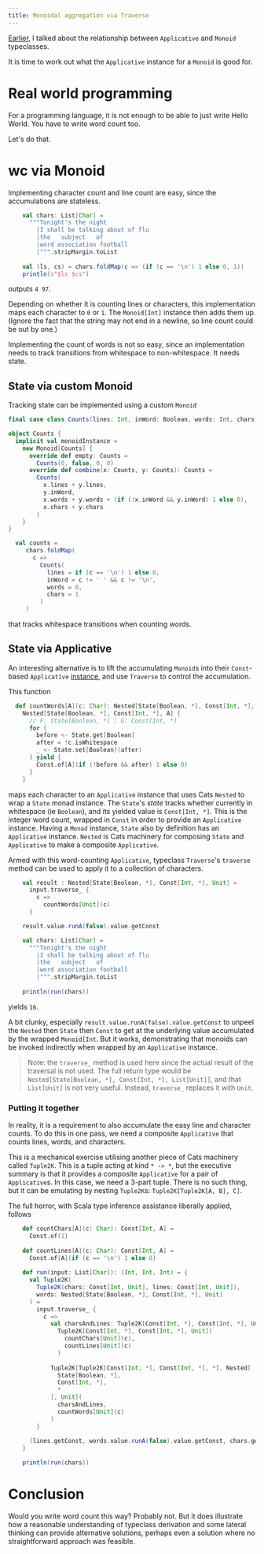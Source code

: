 ```yaml
---
title: Monoidal aggregation via Traverse 
---
```


[Earlier](https://leigh-perry.github.io/posts/2019-11-16-monoids-applicative.html),
I talked about the relationship between `Applicative` and `Monoid` typeclasses.

It is time to work out what the `Applicative` instance for a `Monoid` is good for. 

# Real world programming

For a programming language, it is not enough to be able to just write Hello World.
You have to write word count too.

Let's do that.

# wc via Monoid

Implementing character count and line count are easy, since the accumulations are stateless.
```scala
    val chars: List[Char] =
      """Tonight's the night
        |I shall be talking about of flu
        |the   subject   of
        |word association football
        |""".stripMargin.toList
  
    val (ls, cs) = chars.foldMap(c => (if (c == '\n') 1 else 0, 1))
    println(s"$ls $cs")
```
outputs `4 97`.

Depending on whether it is counting lines or characters, 
this implementation maps each character to `0` or `1`.
The `Monoid[Int]` instance then adds them up. (Ignore the fact that the string may not end in a newline,
so line count could be out by one.) 

Implementing the count of words is not so easy, since an implementation needs
to track transitions from whitespace to non-whitespace.
It needs state.

## State via custom Monoid

Tracking state can be implemented using a custom `Monoid`
```scala
final case class Counts(lines: Int, inWord: Boolean, words: Int, chars: Int)

object Counts {
  implicit val monoidInstance =
    new Monoid[Counts] {
      override def empty: Counts =
        Counts(0, false, 0, 0)
      override def combine(x: Counts, y: Counts): Counts =
        Counts(
          x.lines + y.lines,
          y.inWord,
          x.words + y.words + (if (!x.inWord && y.inWord) 1 else 0),
          x.chars + y.chars
        )
    }
}

  val counts =
     chars.foldMap(
       c =>
         Counts(
           lines = if (c == '\n') 1 else 0,
           inWord = c != ' ' && c != '\n',
           words = 0,
           chars = 1
         )
     )
```
that tracks whitespace transitions when counting words.

## State via Applicative

An interesting alternative is to lift the accumulating `Monoid`s into their
`Const`-based `Applicative` [instance](https://leigh-perry.github.io/posts/2019-11-16-monoids-applicative.html),
and use `Traverse` to control the accumulation.

This function
```scala
  def countWords[A](c: Char): Nested[State[Boolean, *], Const[Int, *], A] =
    Nested[State[Boolean, *], Const[Int, *], A] {
      // F: State[Boolean, *] ; G: Const[Int, *]
      for {
        before <- State.get[Boolean]
        after = !c.isWhitespace
        _ <- State.set[Boolean](after)
      } yield {
        Const.of[A](if (!before && after) 1 else 0)
      }
    }
```
maps each character to an `Applicative` instance that uses Cats `Nested` to wrap
a `State` monad instance.
The `State`'s _state_ tracks whether currently in whitespace (ie `Boolean`),
and its yielded value is `Const[Int, *]`.
This is the integer word count, wrapped in `Const` in order to provide an `Applicative`
instance.
Having a `Monad` instance, `State` also by definition has an `Applicative` instance.
`Nested` is Cats machinery for composing `State` and `Applicative` to make a 
composite `Applicative`.

Armed with this word-counting `Applicative`, typeclass `Traverse`'s `traverse` method
can be used to apply it to a collection of characters.

```scala
    val result : Nested[State[Boolean, *], Const[Int, *], Unit] =
      input.traverse_ {
        c =>
          countWords[Unit](c)
      }

    result.value.runA(false).value.getConst

    val chars: List[Char] =
      """Tonight's the night
        |I shall be talking about of flu
        |the   subject   of
        |word association football
        |""".stripMargin.toList
  
    println(run(chars))
```  
yields `16`.

A bit clunky, especially `result.value.runA(false).value.getConst` to unpeel the
`Nested` then `State` then `Const` to get at the underlying value accumulated
by the wrapped `Monoid[Int`.
But it works, demonstrating that monoids can be invoked indirectly when wrapped
by an `Applicative` instance.

> Note: the `traverse_` method is used here since the actual result of the traversal
> is not used.
> The full return type would be `Nested[State[Boolean, *], Const[Int, *], List[Unit]]`,
> and that `List[Unit]` is not very useful.
> Instead, `traverse_` replaces it with `Unit`.

### Putting it together

In reality, it is a requirement to also accumulate the easy line and character counts.
To do this in one pass, we need a composite `Applicative` that counts lines, words, and characters.

This is a mechanical exercise utilising another piece of Cats machinery called `Tuple2K`.
This is a tuple acting at kind `* -> *`, but the executive summary is that
it provides a composite `Applicative` for a pair of `Applicative`s.
In this case, we need a 3-part tuple.
There is no such thing, but it can be emulating by nesting `Tuple2K`s: 
`Tuple2K[Tuple2K[A, B], C]`.

The full horror, with Scala type inference assistance liberally applied, follows
```scala
    def countChars[A](c: Char): Const[Int, A] =
      Const.of(1)
  
    def countLines[A](c: Char): Const[Int, A] =
      Const.of[A](if (c == '\n') 1 else 0)
  
    def run(input: List[Char]): (Int, Int, Int) = {
      val Tuple2K(
        Tuple2K(chars: Const[Int, Unit], lines: Const[Int, Unit]),
        words: Nested[State[Boolean, *], Const[Int, *], Unit]
      ) =
        input.traverse_ {
          c =>
            val charsAndLines: Tuple2K[Const[Int, *], Const[Int, *], Unit] =
              Tuple2K[Const[Int, *], Const[Int, *], Unit](
                countChars[Unit](c),
                countLines[Unit](c)
              )
  
            Tuple2K[Tuple2K[Const[Int, *], Const[Int, *], *], Nested[
              State[Boolean, *],
              Const[Int, *],
              *
            ], Unit](
              charsAndLines,
              countWords[Unit](c)
            )
        }
  
      (lines.getConst, words.value.runA(false).value.getConst, chars.getConst)
    }

    println(run(chars))
```

# Conclusion

Would you write word count this way?
Probably not.
But it does illustrate how a reasonable understanding of typeclass derivation 
and some lateral thinking can provide alternative solutions, perhaps even
a solution where no straightforward approach was feasible.

